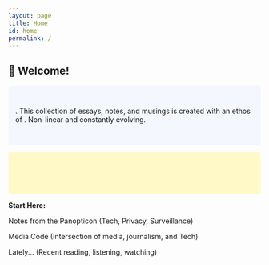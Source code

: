 ```yaml
---
layout: page
title: Home
id: home
permalink: /
---
```


## 🌱 Welcome!

<p style="padding: 3em 1em; background: #f5f7ff; border-radius: 4px;">
  <span style="font-weight: italic"Ce n'est pas un blog</span>.
  This collection of essays, notes, and musings is created with an ethos of <span style="font-weight: italic"thinking in public</span>. Non-linear and constantly evolving.  
</p>

<p style="padding: 3em 1em; background: #FFEB3B48; border-radius: 4px;">

<span style="font-weight: bold">Start Here:</span>

Notes from the Panopticon (Tech, Privacy, Surveillance)


Media Code (Intersection of media, journalism, and Tech)


Lately... (Recent reading, listening, watching)

</p>

<style>
  .wrapper {
    max-width: 46em;
  }
</style>
